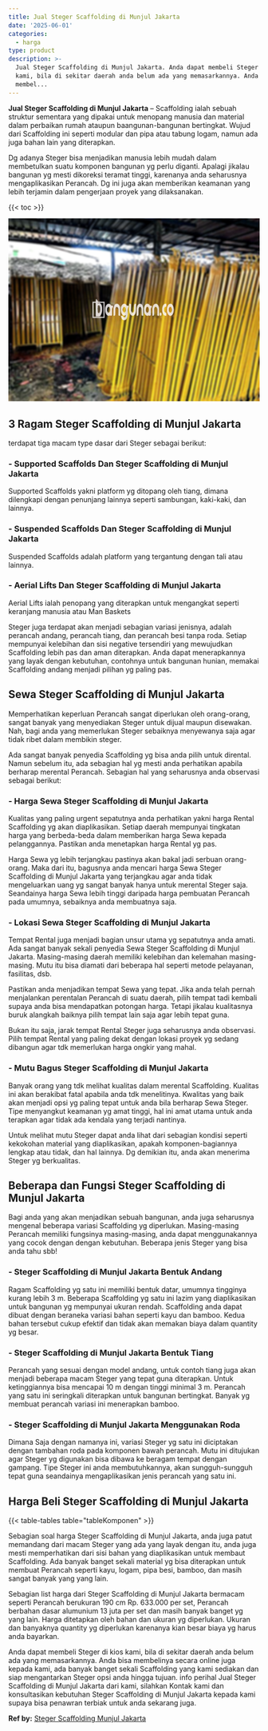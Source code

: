 ```yaml
---
title: Jual Steger Scaffolding di Munjul Jakarta
date: '2025-06-01'
categories:
  - harga
type: product
description: >-
  Jual Steger Scaffolding di Munjul Jakarta. Anda dapat membeli Steger di kios
  kami, bila di sekitar daerah anda belum ada yang memasarkannya. Anda bisa
  membel...
---
```


**Jual Steger Scaffolding di Munjul Jakarta** – Scaffolding ialah sebuah struktur sementara yang dipakai untuk menopang manusia dan material dalam perbaikan rumah ataupun baangunan-bangunan bertingkat. Wujud dari Scaffolding ini seperti modular dan pipa atau tabung logam, namun ada juga bahan lain yang diterapkan.

Dg adanya Steger bisa menjadikan manusia lebih mudah dalam membetulkan suatu komponen bangunan yg perlu diganti. Apalagi jikalau bangunan yg mesti dikoreksi teramat tinggi, karenanya anda seharusnya mengaplikasikan Perancah. Dg ini juga akan memberikan keamanan yang lebih terjamin dalam pengerjaan proyek yang dilaksanakan.

{{< toc >}}

![Jual Steger Scaffolding di Munjul Jakarta](/images/sewa-scaffolding-steger-11.png)

## 3 Ragam Steger Scaffolding di Munjul Jakarta

terdapat tiga macam type dasar dari Steger sebagai berikut:

### \- Supported Scaffolds Dan Steger Scaffolding di Munjul Jakarta

Supported Scaffolds yakni platform yg ditopang oleh tiang, dimana dilengkapi dengan penunjang lainnya seperti sambungan, kaki-kaki, dan lainnya.

### \- Suspended Scaffolds Dan Steger Scaffolding di Munjul Jakarta

Suspended Scaffolds adalah platform yang tergantung dengan tali atau lainnya.

### \- Aerial Lifts Dan Steger Scaffolding di Munjul Jakarta

Aerial Lifts ialah penopang yang diterapkan untuk mengangkat seperti keranjang manusia atau Man Baskets

Steger juga terdapat akan menjadi sebagian variasi jenisnya, adalah perancah andang, perancah tiang, dan perancah besi tanpa roda. Setiap mempunyai kelebihan dan sisi negative tersendiri yang mewujudkan Scaffolding lebih pas dan aman diterapkan. Anda dapat menerapkannya yang layak dengan kebutuhan, contohnya untuk bangunan hunian, memakai Scaffolding andang menjadi pilihan yg paling pas.

## Sewa Steger Scaffolding di Munjul Jakarta

Memperhatikan keperluan Perancah sangat diperlukan oleh orang-orang, sangat banyak yang menyediakan Steger untuk dijual maupun disewakan. Nah, bagi anda yang memerlukan Steger sebaiknya menyewanya saja agar tidak ribet dalam membikin steger.

Ada sangat banyak penyedia Scaffolding yg bisa anda pilih untuk dirental. Namun sebelum itu, ada sebagian hal yg mesti anda perhatikan apabila berharap merental Perancah. Sebagian hal yang seharusnya anda observasi sebagai berikut:

### \- Harga Sewa Steger Scaffolding di Munjul Jakarta

Kualitas yang paling urgent sepatutnya anda perhatikan yakni harga Rental Scaffolding yg akan diaplikasikan. Setiap daerah mempunyai tingkatan harga yang berbeda-beda dalam memberikan harga Sewa kepada pelanggannya. Pastikan anda menetapkan harga Rental yg pas.

Harga Sewa yg lebih terjangkau pastinya akan bakal jadi serbuan orang-orang. Maka dari itu, bagusnya anda mencari harga Sewa Steger Scaffolding di Munjul Jakarta yang terjangkau agar anda tidak mengeluarkan uang yg sangat banyak hanya untuk merental Steger saja. Seandainya harga Sewa lebih tinggi daripada harga pembuatan Perancah pada umumnya, sebaiknya anda membuatnya saja.

### \- Lokasi Sewa Steger Scaffolding di Munjul Jakarta

Tempat Rental juga menjadi bagian unsur utama yg sepatutnya anda amati. Ada sangat banyak sekali penyedia Sewa Steger Scaffolding di Munjul Jakarta. Masing-masing daerah memiliki kelebihan dan kelemahan masing-masing. Mutu itu bisa diamati dari beberapa hal seperti metode pelayanan, fasilitas, dsb.

Pastikan anda menjadikan tempat Sewa yang tepat. Jika anda telah pernah menjalankan perentalan Perancah di suatu daerah, pilih tempat tadi kembali supaya anda bisa mendapatkan potongan harga. Tetapi jikalau kualitasnya buruk alangkah baiknya pilih tempat lain saja agar lebih tepat guna.

Bukan itu saja, jarak tempat Rental Steger juga seharusnya anda observasi. Pilih tempat Rental yang paling dekat dengan lokasi proyek yg sedang dibangun agar tdk memerlukan harga ongkir yang mahal.

### \- Mutu Bagus Steger Scaffolding di Munjul Jakarta

Banyak orang yang tdk melihat kualitas dalam merental Scaffolding. Kualitas ini akan berakibat fatal apabila anda tdk menelitinya. Kwalitas yang baik akan menjadi opsi yg paling tepat untuk anda bila berharap Sewa Steger. Tipe menyangkut keamanan yg amat tinggi, hal ini amat utama untuk anda terapkan agar tidak ada kendala yang terjadi nantinya.

Untuk melihat mutu Steger dapat anda lihat dari sebagian kondisi seperti kekokohan material yang diaplikasikan, apakah komponen-bagiannya lengkap atau tidak, dan hal lainnya. Dg demikian itu, anda akan menerima Steger yg berkualitas.

## Beberapa dan Fungsi Steger Scaffolding di Munjul Jakarta

Bagi anda yang akan menjadikan sebuah bangunan, anda juga seharusnya mengenal beberapa variasi Scaffolding yg diperlukan. Masing-masing Perancah memiliki fungsinya masing-masing, anda dapat menggunakannya yang cocok dengan dengan kebutuhan. Beberapa jenis Steger yang bisa anda tahu sbb!

### \- Steger Scaffolding di Munjul Jakarta Bentuk Andang

Ragam Scaffolding yg satu ini memiliki bentuk datar, umumnya tingginya kurang lebih 3 m. Beberapa Scaffolding yg satu ini lazim yang diaplikasikan untuk bangunan yg mempunyai ukuran rendah. Scaffolding anda dapat dibuat dengan beraneka variasi bahan seperti kayu dan bamboo. Kedua bahan tersebut cukup efektif dan tidak akan memakan biaya dalam quantity yg besar.

### \- Steger Scaffolding di Munjul Jakarta Bentuk Tiang

Perancah yang sesuai dengan model andang, untuk contoh tiang juga akan menjadi beberapa macam Steger yang tepat guna diterapkan. Untuk ketinggiannya bisa mencapai 10 m dengan tinggi minimal 3 m. Perancah yang satu ini seringkali diterapkan untuk bangunan bertingkat. Banyak yg membuat perancah variasi ini menerapkan bamboo.

### \- Steger Scaffolding di Munjul Jakarta Menggunakan Roda

Dimana Saja dengan namanya ini, variasi Steger yg satu ini diciptakan dengan tambahan roda pada komponen bawah perancah. Mutu ini ditujukan agar Steger yg digunakan bisa dibawa ke beragam tempat dengan gampang. Tipe Steger ini anda membutuhkannya, akan sungguh-sungguh tepat guna seandainya mengaplikasikan jenis perancah yang satu ini.

## Harga Beli Steger Scaffolding di Munjul Jakarta

{{< table-tables table="tableKomponen" >}}

Sebagian soal harga Steger Scaffolding di Munjul Jakarta, anda juga patut memandang dari macam Steger yang ada yang layak dengan itu, anda juga mesti memperhatikan dari sisi bahan yang diaplikasikan untuk membaut Scaffolding. Ada banyak banget sekali material yg bisa diterapkan untuk membuat Perancah seperti kayu, logam, pipa besi, bamboo, dan masih sangat banyak yang yang lain.

Sebagian list harga dari Steger Scaffolding di Munjul Jakarta bermacam seperti Perancah berukuran 190 cm Rp. 633.000 per set, Perancah berbahan dasar alumunium 13 juta per set dan masih banyak banget yg yang lain. Harga ditetapkan oleh bahan dan ukuran yg diperlukan. Ukuran dan banyaknya quantity yg diperlukan karenanya kian besar biaya yg harus anda bayarkan.

Anda dapat membeli Steger di kios kami, bila di sekitar daerah anda belum ada yang memasarkannya. Anda bisa membelinya secara online juga kepada kami, ada banyak banget sekali Scaffolding yang kami sediakan dan siap mengantarkan Steger opsi anda hingga tujuan. info perihal Jual Steger Scaffolding di Munjul Jakarta dari kami, silahkan Kontak kami dan konsultasikan kebutuhan Steger Scaffolding di Munjul Jakarta kepada kami supaya bisa penawran terbiak untuk anda sekarang juga.

**Ref by:** [Steger Scaffolding Munjul Jakarta](https://id.wikipedia.org/wiki/Steger)
